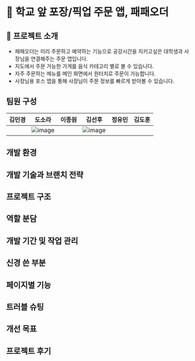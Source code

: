 # 🐧 학교 앞 포장/픽업 주문 앱, 패패오더

## 📖 프로젝트 소개
- 패패오더는 미리 주문하고 예약하는 기능으로 공강시간을 지키고싶은 대학생과 사장님을 연결해주는 주문 앱입니다.
- 지도에서 주문 가능한 가게를 음식 카테고리 별로 볼 수 있습니다.
- 자주 주문하는 메뉴를 메인 화면에서 원터치로 주문이 가능합니다.
- 사장님용 포스 앱을 통해 사장님이 주문 정보를 빠르게 받아볼 수 있습니다.

## 팀원 구성
| 김민경 | 도소라 | 이종원 | 김선후 | 정유민 | 김도훈 |
|-----|-----|-----|-----|-----|-----|
||![image](https://github.com/user-attachments/assets/be28aabf-95b5-4053-a439-a479439fbaf8)||![image](https://github.com/user-attachments/assets/bd46897b-67c6-4e00-9d99-c460294b97a4)


## 개발 환경

## 개발 기술과 브랜치 전략

## 프로젝트 구조

## 역할 분담

## 개발 기간 및 작업 관리

## 신경 쓴 부분

## 페이지별 기능

## 트러블 슈팅

## 개선 목표

## 프로젝트 후기
